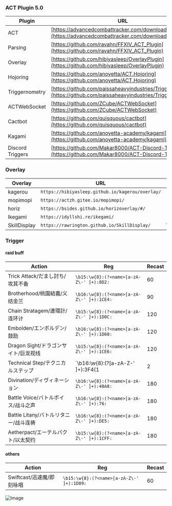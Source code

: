 ### ACT Plugin 5.0

Plugin | URL | Remark
------------ | ------------- | -------------
ACT | [https://advancedcombattracker.com/download.php](https://advancedcombattracker.com/download.php)
Parsing | [https://github.com/ravahn/FFXIV_ACT_Plugin](https://github.com/ravahn/FFXIV_ACT_Plugin)
Overlay | [https://github.com/hibiyasleep/OverlayPlugin](https://github.com/hibiyasleep/OverlayPlugin)
Hojoring| [https://github.com/anoyetta/ACT.Hojoring](https://github.com/anoyetta/ACT.Hojoring)
Triggernometry | [https://github.com/paissaheavyindustries/Triggernometry](https://github.com/paissaheavyindustries/Triggernometry)
ACTWebSocket | [https://github.com/ZCube/ACTWebSocket](https://github.com/ZCube/ACTWebSocket)
Cactbot | [https://github.com/quisquous/cactbot](https://github.com/quisquous/cactbot)
Kagami | [https://github.com/anoyetta-academy/kagami](https://github.com/anoyetta-academy/kagami)
Discord Triggers | [https://github.com/Makar8000/ACT-Discord-Triggers](https://github.com/Makar8000/ACT-Discord-Triggers)

### Overlay

Overlay | URL | Remark
------------ | ------------- | -------------
kagerou | `https://hibiyasleep.github.io/kagerou/overlay/`
mopimopi | `https://actzh.gitee.io/mopimopi/`
horiz | `https://bsides.github.io/horizoverlay/#/`
Ikegami | `https://idyllshi.re/ikegami/`
SkillDisplay | `https://rawrington.github.io/SkillDisplay/` | WebSocket

### Trigger

#### raid buff

Action | Reg | Recast
------------ | ------------- | -------------
Trick Attack/だまし討ち/攻其不备 | `\b15:\w{8}:(?<name>[a-zA-Z\-' ]+):8D2:` | 60
Brotherhood/桃園結義/义结金兰 | `\b16:\w{8}:(?<name>[a-zA-Z\-' ]+):1CE4:` | 90
Chain Stratagem/連環計/连环计 | `\b15:\w{8}:(?<name>[a-zA-Z\-' ]+):1D0C:` | 120
Embolden/エンボルデン/鼓励 | `\b16:\w{8}:(?<name>[a-zA-Z\-' ]+):1D60:` | 120
Dragon Sight/ドラゴンサイト/巨龙视线 | `\b15:\w{8}:(?<name>[a-zA-Z\-' ]+):1CE6:` | 120
Technical Step/テクニカルステップ | `\b16:\w{8}:(?<name>[a-zA-Z\-' ]+):3F4(1|2|3|4):` | 120
Divination/ディヴィネーション | `\b16:\w{8}:(?<name>[a-zA-Z\-' ]+):40A8:` |  180
Battle Voice/バトルボイス/战斗之声 | `\b16:\w{8}:(?<name>[a-zA-Z\-' ]+):76:` | 180
Battle Litany/バトルリタニー/战斗连祷  | `\b16:\w{8}:(?<name>[a-zA-Z\-' ]+):DE5:` | 180
Aetherpact/エーテルパクト/以太契约 | `\b15:\w{8}:(?<name>[a-zA-Z\-' ]+):1CFF:` | 180

#### others

Action | Reg | Recast
------------ | ------------- | -------------
Swiftcast/迅速魔/即刻咏唱 | `\b15:\w{8}:(?<name>[a-zA-Z\-' ]+):1D89:` | 60


![Image](src)